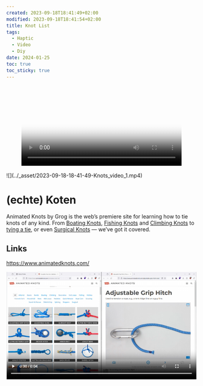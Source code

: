 ```yaml
---
created: 2023-09-18T18:41:49+02:00
modified: 2023-09-18T18:41:54+02:00
title: Knot List
tags:
  - Haptic
  - Video
  - Diy
date: 2024-01-25
toc: true
toc_sticky: true
---
```



<figure class="video_container">
  <video width="100%"  controls="true" allowfullscreen="true" autoplay poster="../_asset/2023-09-18-18-41-49-Knots_image_1.png">
    <source src="../_asset/2023-09-18-18-41-49-Knots_video_1.mp4" type="video/mp4">
  </video>
</figure>
![](../_asset/2023-09-18-18-41-49-Knots_video_1.mp4)

# (echte) Koten 


Animated Knots by Grog is the web’s premiere site for learning how to tie knots of any kind. From [Boating Knots](https://www.animatedknots.com/boating-knots), [Fishing Knots](https://www.animatedknots.com/fishing-knots) and [Climbing Knots](https://www.animatedknots.com/climbing-knots) to [tying a tie](https://www.animatedknots.com/necktie-knots), or even [Surgical Knots](https://www.animatedknots.com/surgical-knots) — we’ve got it covered.

## Links

<https://www.animatedknots.com/>



![](../_asset/2023-09-18-Knots_image_1.png)

